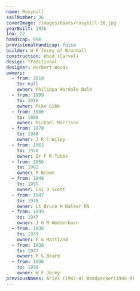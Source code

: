 ```yaml
---
name: Rosybill
sailNumber: 36
coverImage: /images/boats/rosybill-36.jpg
yearBuilt: 1936
loa: 22
handicap: 996
provisionalHandicap: false
builder: W F Jermy of Brundall
construction: Wood (Carvel)
design: Traditional
designer: Herbert Woods
owners:
  - from: 2018
    to: null
    owner: Philippa Wardale Bale
  - from: 1999
    to: 2018
    owner: Mike Gibb
  - from: 1986
    to: 1999
    owner: Michael Morrison
  - from: 1970
    to: 1986
    owner: J R C Wiley
  - from: 1962
    to: 1970
    owner: Dr F R Tubbs
  - from: 1956
    to: 1962
    owner: R Brown
  - from: 1948
    to: 1955
    owner: Col D Scott
  - from: 1947
    to: 1948
    owner: Lt Bruce H Walker RN
  - from: 1939
    to: 1947
    owner: J O M Wedderburn
  - from: 1938
    to: 1939
    owner: F G Maitland
  - from: 1938
    to: 1947
    owner: P G Beard
  - from: 1936
    to: 1938
    owner: W F Jermy
previousNames: Ariel (1947-8) Woodpecker(1948-9)
---
```

